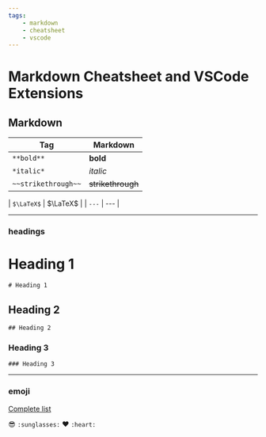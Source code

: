 ```yaml
---
tags:
    - markdown
    - cheatsheet
    - vscode
---
```


# Markdown Cheatsheet and VSCode Extensions

## Markdown

| Tag  | Markdown  |
|---|---|
| `**bold**`  | **bold**  |
| `*italic*`  | *italic*  |
| `~~strikethrough~~`  | ~~strikethrough~~  |

| `$\LaTeX$`  | $\LaTeX$  |
| `---`  | ---  |

---

### headings

# Heading 1
`# Heading 1`

## Heading 2
`## Heading 2`

### Heading 3
`### Heading 3`


---

### emoji
[Complete list](https://gist.github.com/rxaviers/7360908)

:sunglasses: `:sunglasses:`
:heart: `:heart:`